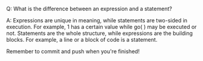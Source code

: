 Q: What is the difference between an expression and a statement?

A: Expressions are unique in meaning, while statements are two-sided in execution. For example, 1 has a certain value while go( ) may be executed or not. Statements are the whole structure, while expressions are the building blocks. For example, a line or a block of code is a statement.


Remember to commit and push when you're finished!
